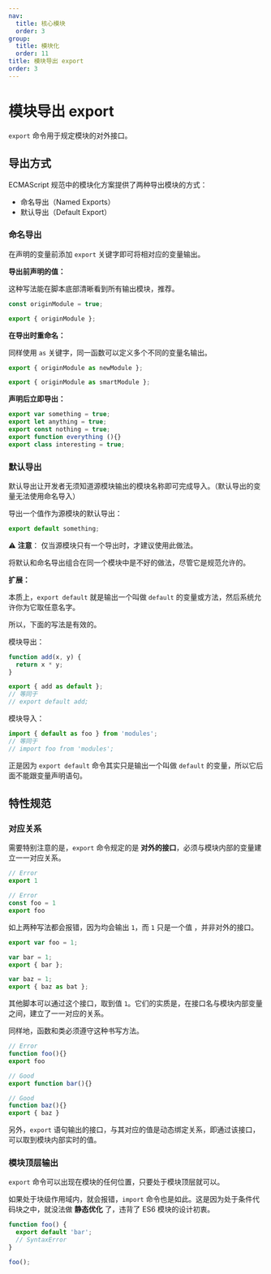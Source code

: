 ```yaml
---
nav:
  title: 核心模块
  order: 3
group:
  title: 模块化
  order: 11
title: 模块导出 export
order: 3
---
```


# 模块导出 export

`export` 命令用于规定模块的对外接口。

## 导出方式

ECMAScript 规范中的模块化方案提供了两种导出模块的方式：

- 命名导出（Named Exports）
- 默认导出（Default Export）

### 命名导出

在声明的变量前添加 `export` 关键字即可将相对应的变量输出。

**导出前声明的值：**

这种写法能在脚本底部清晰看到所有输出模块，推荐。

```js
const originModule = true;

export { originModule };
```

**在导出时重命名：**

同样使用 `as` 关键字，同一函数可以定义多个不同的变量名输出。

```js
export { originModule as newModule };

export { originModule as smartModule };
```

**声明后立即导出：**

```js
export var something = true;
export let anything = true;
export const nothing = true;
export function everything (){}
export class interesting = true;
```

### 默认导出

默认导出让开发者无须知道源模块输出的模块名称即可完成导入。（默认导出的变量无法使用命名导入）

导出一个值作为源模块的默认导出：

```js
export default something;
```

⚠️ **注意**： 仅当源模块只有一个导出时，才建议使用此做法。

将默认和命名导出组合在同一个模块中是不好的做法，尽管它是规范允许的。

**扩展：**

本质上，`export default` 就是输出一个叫做 `default` 的变量或方法，然后系统允许你为它取任意名字。

所以，下面的写法是有效的。

模块导出：

```js
function add(x, y) {
  return x * y;
}

export { add as default };
// 等同于
// export default add;
```

模块导入：

```js
import { default as foo } from 'modules';
// 等同于
// import foo from 'modules';
```

正是因为 `export default` 命令其实只是输出一个叫做 `default` 的变量，所以它后面不能跟变量声明语句。

## 特性规范

### 对应关系

需要特别注意的是，`export` 命令规定的是 **对外的接口**，必须与模块内部的变量建立一一对应关系。

```js
// Error
export 1

// Error
const foo = 1
export foo
```

如上两种写法都会报错，因为均会输出 `1`，而 `1` 只是一个值 ，并非对外的接口。

```js
export var foo = 1;

var bar = 1;
export { bar };

var baz = 1;
export { baz as bat };
```

其他脚本可以通过这个接口，取到值 `1`。它们的实质是，在接口名与模块内部变量之间，建立了一一对应的关系。

同样地，函数和类必须遵守这种书写方法。

```js
// Error
function foo(){}
export foo

// Good
export function bar(){}

// Good
function baz(){}
export { baz }
```

另外，`export` 语句输出的接口，与其对应的值是动态绑定关系，即通过该接口，可以取到模块内部实时的值。

### 模块顶层输出

`export` 命令可以出现在模块的任何位置，只要处于模块顶层就可以。

如果处于块级作用域内，就会报错，`import` 命令也是如此。这是因为处于条件代码块之中，就没法做 **静态优化** 了，违背了 ES6 模块的设计初衷。

```js
function foo() {
  export default 'bar';
  // SyntaxError
}

foo();
```
